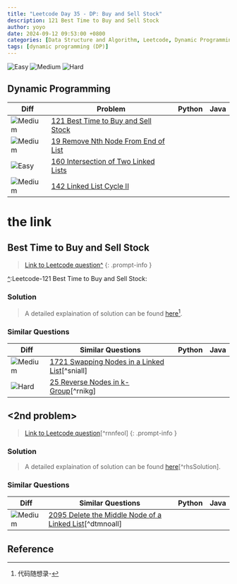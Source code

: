 ```yaml
---
title: "Leetcode Day 35 - DP: Buy and Sell Stock"
description: 121 Best Time to Buy and Sell Stock
author: yoyo
date: 2024-09-12 09:53:00 +0800
categories: [Data Structure and Algorithm, Leetcode, Dynamic Programming]
tags: [dynamic programming (DP)]
---
```


![Easy](https://img.shields.io/badge/Easy-brightgreen) 
![Medium](https://img.shields.io/badge/Medium-yellow)
![Hard](https://img.shields.io/badge/Hard-red)

## Dynamic Programming

| Diff                                                                                                | Problem                                                                                 | Python | Java |
|-----------------------------------------------------------------------------------------------------|-----------------------------------------------------------------------------------------|--------|------|
| ![Medium](https://img.shields.io/badge/Medium-yellow)                                               | [121 Best Time to Buy and Sell Stock](#best-time-to-buy-and-sell-stock)                                          |        |      |
| ![Medium](https://img.shields.io/badge/Medium-yellow)                                               | [19 Remove Nth Node From End of List](#the-link)                |        |      |
| ![Easy](https://img.shields.io/badge/Easy-brightgreen)                                              | [160 Intersection of Two Linked Lists](#the-link)               |        |      |
| ![Medium](https://img.shields.io/badge/Medium-yellow)                                               | [142 Linked List Cycle II](#the-link)                                       |        |      |

# the link

## Best Time to Buy and Sell Stock

> [Link to Leetcode question](https://leetcode.com/problems/swap-nodes-in-pairs/description/)[^]
{: .prompt-info }

[^]:Leetcode-121 Best Time to Buy and Sell Stock: 

### Solution

> A detailed explaination of solution can be found [here](https://programmercarl.com/0151.翻转字符串里的单词.html)[^Solution].

[^Solution]:代码随想录-
[^bttbassSolution]: 

### Similar Questions

| Diff                                                                                                 | Similar Questions                                                                                       | Python | Java |
|------------------------------------------------------------------------------------------------------|---------------------------------------------------------------------------------------------------------|--------|------|
| ![Medium](https://img.shields.io/badge/Medium-yellow)                                                | [1721 Swapping Nodes in a Linked List](https://leetcode.com/problems/swapping-nodes-in-a-linked-list/description/)[^sniall] |        |      |
| ![Hard](https://img.shields.io/badge/Hard-red)                                                       | [25 Reverse Nodes in k-Group](https://leetcode.com/problems/reverse-nodes-in-k-group/)[^rnikg]          |        |      |


## <2nd problem>

> [Link to Leetcode question](https://leetcode.com/problems/remove-nth-node-from-end-of-list/description/)[^rnnfeol]
{: .prompt-info }

[^]:Leetcode-

### Solution

> A detailed explaination of solution can be found [here](https://programmercarl.com/0151.翻转字符串里的单词.html)[^rhsSolution].

[^Solution]:代码随想录-

### Similar Questions

| Diff                                                                                                 | Similar Questions                                                                                       | Python | Java |
|------------------------------------------------------------------------------------------------------|---------------------------------------------------------------------------------------------------------|--------|------|
| ![Medium](https://img.shields.io/badge/Medium-yellow)                                                | [2095 Delete the Middle Node of a Linked List](https://leetcode.com/problems/delete-the-middle-node-of-a-linked-list/)[^dtmnoall] |        |      |



## Reference



